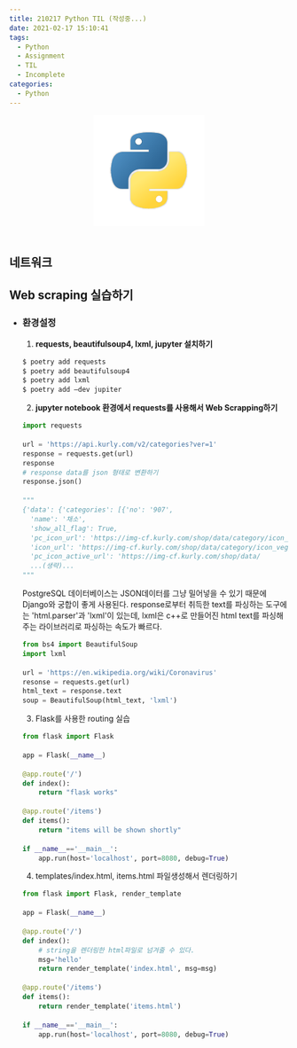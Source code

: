 ```yaml
---
title: 210217 Python TIL (작성중...)
date: 2021-02-17 15:10:41
tags:
  - Python
  - Assignment
  - TIL
  - Incomplete
categories:
  - Python
---
```


<div align="center">
  <img src="/images/post_images/python_logo.png" alt="Python"/>
</div>

<br/>

## 네트워크

## Web scraping 실습하기

- ### 환경설정

  1. **requests, beautifulsoup4, lxml, jupyter 설치하기**

  ```bash
  $ poetry add requests
  $ poetry add beautifulsoup4
  $ poetry add lxml
  $ poetry add —dev jupiter
  ```

  2. **jupyter notebook 환경에서 requests를 사용해서 Web Scrapping하기**

  ```python
  import requests

  url = 'https://api.kurly.com/v2/categories?ver=1'
  response = requests.get(url)
  response
  # response data를 json 형태로 변환하기
  response.json()

  """
  {'data': {'categories': [{'no': '907',
    'name': '채소',
    'show_all_flag': True,
    'pc_icon_url': 'https://img-cf.kurly.com/shop/data/category/icon_veggies_inactive_pc@2x.1586324570.png',
    'icon_url': 'https://img-cf.kurly.com/shop/data/category/icon_veggies_inactive@3x.1586324413.png',
    'pc_icon_active_url': 'https://img-cf.kurly.com/shop/data/
    ...(생략)...
  """
  ```

    <!-- more -->

  PostgreSQL 데이터베이스는 JSON데이터를 그냥 밀어넣을 수 있기 때문에 Django와 궁합이 좋게 사용된다.
  response로부터 취득한 text를 파싱하는 도구에는 'html.parser'과 'lxml'이 있는데, lxml은 c++로 만들어진 html text를 파싱해주는 라이브러리로 파싱하는 속도가 빠르다.

  ```python
  from bs4 import BeautifulSoup
  import lxml

  url = 'https://en.wikipedia.org/wiki/Coronavirus'
  resonse = requests.get(url)
  html_text = response.text
  soup = BeautifulSoup(html_text, 'lxml')
  ```

  3. Flask를 사용한 routing 실습

  ```python
  from flask import Flask

  app = Flask(__name__)

  @app.route('/')
  def index():
      return "flask works"

  @app.route('/items')
  def items():
      return "items will be shown shortly"

  if __name__=='__main__':
      app.run(host='localhost', port=8080, debug=True)
  ```

  4. templates/index.html, items.html 파일생성해서 렌더링하기

  ```python
  from flask import Flask, render_template

  app = Flask(__name__)

  @app.route('/')
  def index():
      # string을 렌더링한 html파일로 넘겨줄 수 있다.
      msg='hello'
      return render_template('index.html', msg=msg)

  @app.route('/items')
  def items():
      return render_template('items.html')

  if __name__=='__main__':
      app.run(host='localhost', port=8080, debug=True)
  ```
